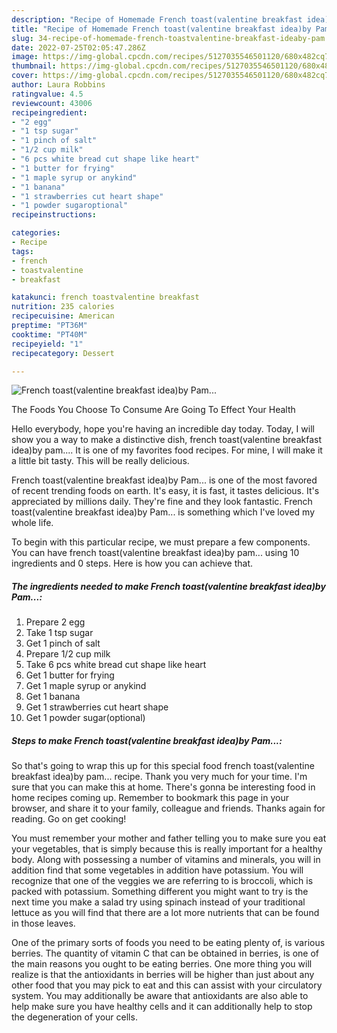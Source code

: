 ```yaml
---
description: "Recipe of Homemade French toast(valentine breakfast idea)by Pam..."
title: "Recipe of Homemade French toast(valentine breakfast idea)by Pam..."
slug: 34-recipe-of-homemade-french-toastvalentine-breakfast-ideaby-pam
date: 2022-07-25T02:05:47.286Z
image: https://img-global.cpcdn.com/recipes/5127035546501120/680x482cq70/french-toastvalentine-breakfast-ideaby-pam-recipe-main-photo.jpg
thumbnail: https://img-global.cpcdn.com/recipes/5127035546501120/680x482cq70/french-toastvalentine-breakfast-ideaby-pam-recipe-main-photo.jpg
cover: https://img-global.cpcdn.com/recipes/5127035546501120/680x482cq70/french-toastvalentine-breakfast-ideaby-pam-recipe-main-photo.jpg
author: Laura Robbins
ratingvalue: 4.5
reviewcount: 43006
recipeingredient:
- "2 egg"
- "1 tsp sugar"
- "1 pinch of salt"
- "1/2 cup milk"
- "6 pcs white bread cut shape like heart"
- "1 butter for frying"
- "1 maple syrup or anykind"
- "1 banana"
- "1 strawberries cut heart shape"
- "1 powder sugaroptional"
recipeinstructions:

categories:
- Recipe
tags:
- french
- toastvalentine
- breakfast

katakunci: french toastvalentine breakfast 
nutrition: 235 calories
recipecuisine: American
preptime: "PT36M"
cooktime: "PT40M"
recipeyield: "1"
recipecategory: Dessert

---
```



![French toast(valentine breakfast idea)by Pam...](https://img-global.cpcdn.com/recipes/5127035546501120/680x482cq70/french-toastvalentine-breakfast-ideaby-pam-recipe-main-photo.jpg)

The Foods You Choose To Consume Are Going To Effect Your Health

Hello everybody, hope you're having an incredible day today. Today, I will show you a way to make a distinctive dish, french toast(valentine breakfast idea)by pam.... It is one of my favorites food recipes. For mine, I will make it a little bit tasty. This will be really delicious.

French toast(valentine breakfast idea)by Pam... is one of the most favored of recent trending foods on earth. It's easy, it is fast, it tastes delicious. It's appreciated by millions daily. They're fine and they look fantastic. French toast(valentine breakfast idea)by Pam... is something which I've loved my whole life.




To begin with this particular recipe, we must prepare a few components. You can have french toast(valentine breakfast idea)by pam... using 10 ingredients and 0 steps. Here is how you can achieve that.

<!--inarticleads1-->

##### The ingredients needed to make French toast(valentine breakfast idea)by Pam...:

1. Prepare 2 egg
1. Take 1 tsp sugar
1. Get 1 pinch of salt
1. Prepare 1/2 cup milk
1. Take 6 pcs white bread cut shape like heart
1. Get 1 butter for frying
1. Get 1 maple syrup or anykind
1. Get 1 banana
1. Get 1 strawberries cut heart shape
1. Get 1 powder sugar(optional)




<!--inarticleads2-->

##### Steps to make French toast(valentine breakfast idea)by Pam...:





So that's going to wrap this up for this special food french toast(valentine breakfast idea)by pam... recipe. Thank you very much for your time. I'm sure that you can make this at home. There's gonna be interesting food in home recipes coming up. Remember to bookmark this page in your browser, and share it to your family, colleague and friends. Thanks again for reading. Go on get cooking!

You must remember your mother and father telling you to make sure you eat your vegetables, that is simply because this is really important for a healthy body. Along with possessing a number of vitamins and minerals, you will in addition find that some vegetables in addition have potassium. You will recognize that one of the veggies we are referring to is broccoli, which is packed with potassium. Something different you might want to try is the next time you make a salad try using spinach instead of your traditional lettuce as you will find that there are a lot more nutrients that can be found in those leaves.

One of the primary sorts of foods you need to be eating plenty of, is various berries. The quantity of vitamin C that can be obtained in berries, is one of the main reasons you ought to be eating berries. One more thing you will realize is that the antioxidants in berries will be higher than just about any other food that you may pick to eat and this can assist with your circulatory system. You may additionally be aware that antioxidants are also able to help make sure you have healthy cells and it can additionally help to stop the degeneration of your cells.

